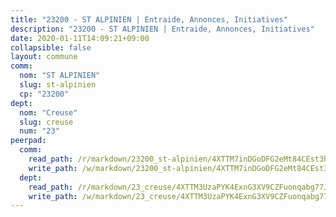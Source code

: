 ```yaml
---
title: "23200 - ST ALPINIEN | Entraide, Annonces, Initiatives"
description: "23200 - ST ALPINIEN | Entraide, Annonces, Initiatives"
date: 2020-01-11T14:09:21+09:00
collapsible: false
layout: commune
comm:
  nom: "ST ALPINIEN"
  slug: st-alpinien
  cp: "23200"
dept:
  nom: "Creuse"
  slug: creuse
  num: "23"
peerpad:
  comm:
    read_path: /r/markdown/23200_st-alpinien/4XTTM7inDGoDFG2eMt84CEst3h595NUMBH1gno4ncTY1cDnBn
    write_path: /w/markdown/23200_st-alpinien/4XTTM7inDGoDFG2eMt84CEst3h595NUMBH1gno4ncTY1cDnBn-K3TgTeMtV6aybFfYaTFBtuSQrjDsKwZa33tCQbKfVvLPsVsYzsfGtaXByNuYGg8yVAaBi7GGcuj7ZfRiV5bJTSVjtnaF2EPburJyT2VKZRBPTQ317jUXN6EW7HDo66ofPD1p7iqJ
  dept:
    read_path: /r/markdown/23_creuse/4XTTM3UzaPYK4ExnG3XV9CZFuonqabg77JTNiqvJ5MQS23jj7
    write_path: /w/markdown/23_creuse/4XTTM3UzaPYK4ExnG3XV9CZFuonqabg77JTNiqvJ5MQS23jj7-K3TgUKE86JxR4JSYXC5aZe6fqBSBprUrmaVFUW2jmdnpHS2xDyA3bckVFWgGTEWFg2GMkYcK4FztBw3HJgWqQMWmUjaPRWNNPUiVES6qbqTDLs9pxQ3uHzULq9XSj5J8FTp6MDn1
---
```


